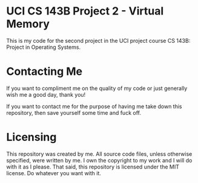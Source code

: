 # UCI CS 143B Project 2 - Virtual Memory

This is my code for the second project in the UCI project course CS 143B: Project in Operating Systems.

# Contacting Me

If you want to compliment me on the quality of my code or just generally wish me a good day, thank you! 

If you want to contact me for the purpose of having me take down this repository, then save yourself some time and fuck off.

# Licensing

This repository was created by me. All source code files, unless otherwise specified, were written by me.
I own the copyright to my work and I will do with it as I please.
That said, this repository is licensed under the MIT license. Do whatever you want with it.
